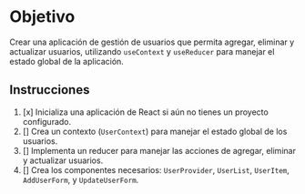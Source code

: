 # Objetivo

Crear una aplicación de gestión de usuarios que permita agregar, eliminar y actualizar usuarios, utilizando `useContext` y `useReducer` para manejar el estado global de la aplicación.

## Instrucciones

1. [x] Inicializa una aplicación de React si aún no tienes un proyecto configurado.
2. [] Crea un contexto (`UserContext`) para manejar el estado global de los usuarios.
3. [] Implementa un reducer para manejar las acciones de agregar, eliminar y actualizar usuarios.
4. [] Crea los componentes necesarios: `UserProvider`, `UserList`, `UserItem`, `AddUserForm`, y `UpdateUserForm`.